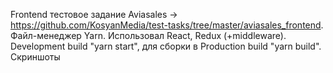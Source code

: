 Frontend тестовое задание Aviasales -> https://github.com/KosyanMedia/test-tasks/tree/master/aviasales_frontend.
Файл-менеджер Yarn.
Использовал React, Redux (+middleware).
Development build "yarn start", для сборки в Production build "yarn build".
Скриншоты
